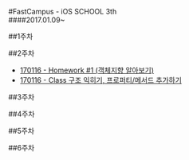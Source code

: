 #FastCampus - iOS SCHOOL 3th  
####2017.01.09~


##1주차  

##2주차  
- [170116 - Homework #1 (객체지향 알아보기)](https://github.com/Jeheonjeol/iosSchool3th/tree/master/170116)
- [170116 - Class 구조 익히기, 프로퍼티/메서드 추가하기](https://github.com/Jeheonjeol/iosSchool3th/tree/master/170117)

##3주차  

##4주차  

##5주차  

##6주차  